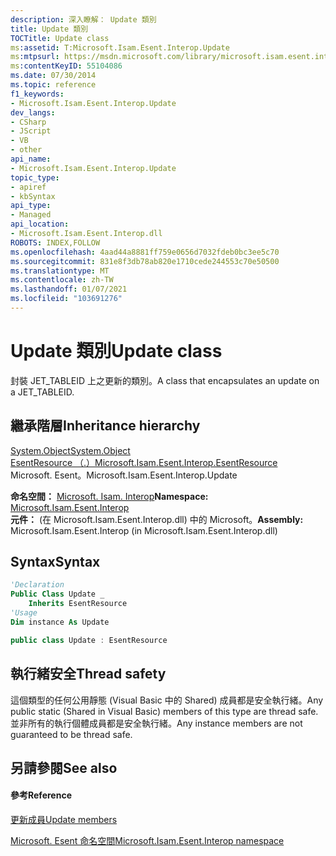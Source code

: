 ```yaml
---
description: 深入瞭解： Update 類別
title: Update 類別
TOCTitle: Update class
ms:assetid: T:Microsoft.Isam.Esent.Interop.Update
ms:mtpsurl: https://msdn.microsoft.com/library/microsoft.isam.esent.interop.update(v=EXCHG.10)
ms:contentKeyID: 55104086
ms.date: 07/30/2014
ms.topic: reference
f1_keywords:
- Microsoft.Isam.Esent.Interop.Update
dev_langs:
- CSharp
- JScript
- VB
- other
api_name:
- Microsoft.Isam.Esent.Interop.Update
topic_type:
- apiref
- kbSyntax
api_type:
- Managed
api_location:
- Microsoft.Isam.Esent.Interop.dll
ROBOTS: INDEX,FOLLOW
ms.openlocfilehash: 4aad44a8881ff759e0656d7032fdeb0bc3ee5c70
ms.sourcegitcommit: 831e8f3db78ab820e1710cede244553c70e50500
ms.translationtype: MT
ms.contentlocale: zh-TW
ms.lasthandoff: 01/07/2021
ms.locfileid: "103691276"
---
```

# <a name="update-class"></a><span data-ttu-id="01b7e-103">Update 類別</span><span class="sxs-lookup"><span data-stu-id="01b7e-103">Update class</span></span>

<span data-ttu-id="01b7e-104">封裝 JET_TABLEID 上之更新的類別。</span><span class="sxs-lookup"><span data-stu-id="01b7e-104">A class that encapsulates an update on a JET_TABLEID.</span></span>

## <a name="inheritance-hierarchy"></a><span data-ttu-id="01b7e-105">繼承階層</span><span class="sxs-lookup"><span data-stu-id="01b7e-105">Inheritance hierarchy</span></span>

[<span data-ttu-id="01b7e-106">System.Object</span><span class="sxs-lookup"><span data-stu-id="01b7e-106">System.Object</span></span>](/dotnet/api/system.object)  
  [<span data-ttu-id="01b7e-107">EsentResource （.）</span><span class="sxs-lookup"><span data-stu-id="01b7e-107">Microsoft.Isam.Esent.Interop.EsentResource</span></span>](./esentresource-class.md)  
    <span data-ttu-id="01b7e-108">Microsoft. Esent。</span><span class="sxs-lookup"><span data-stu-id="01b7e-108">Microsoft.Isam.Esent.Interop.Update</span></span>  

<span data-ttu-id="01b7e-109">**命名空間：**  [Microsoft. Isam. Interop](./microsoft.isam.esent.interop-namespace.md)</span><span class="sxs-lookup"><span data-stu-id="01b7e-109">**Namespace:**  [Microsoft.Isam.Esent.Interop](./microsoft.isam.esent.interop-namespace.md)</span></span>  
<span data-ttu-id="01b7e-110">**元件：**  (在 Microsoft.Isam.Esent.Interop.dll) 中的 Microsoft。</span><span class="sxs-lookup"><span data-stu-id="01b7e-110">**Assembly:**  Microsoft.Isam.Esent.Interop (in Microsoft.Isam.Esent.Interop.dll)</span></span>

## <a name="syntax"></a><span data-ttu-id="01b7e-111">Syntax</span><span class="sxs-lookup"><span data-stu-id="01b7e-111">Syntax</span></span>

``` vb
'Declaration
Public Class Update _
    Inherits EsentResource
'Usage
Dim instance As Update
```

``` csharp
public class Update : EsentResource
```

## <a name="thread-safety"></a><span data-ttu-id="01b7e-112">執行緒安全</span><span class="sxs-lookup"><span data-stu-id="01b7e-112">Thread safety</span></span>

<span data-ttu-id="01b7e-113">這個類型的任何公用靜態 (Visual Basic 中的 Shared) 成員都是安全執行緒。</span><span class="sxs-lookup"><span data-stu-id="01b7e-113">Any public static (Shared in Visual Basic) members of this type are thread safe.</span></span> <span data-ttu-id="01b7e-114">並非所有的執行個體成員都是安全執行緒。</span><span class="sxs-lookup"><span data-stu-id="01b7e-114">Any instance members are not guaranteed to be thread safe.</span></span>

## <a name="see-also"></a><span data-ttu-id="01b7e-115">另請參閱</span><span class="sxs-lookup"><span data-stu-id="01b7e-115">See also</span></span>

#### <a name="reference"></a><span data-ttu-id="01b7e-116">參考</span><span class="sxs-lookup"><span data-stu-id="01b7e-116">Reference</span></span>

[<span data-ttu-id="01b7e-117">更新成員</span><span class="sxs-lookup"><span data-stu-id="01b7e-117">Update members</span></span>](./update-members.md)

[<span data-ttu-id="01b7e-118">Microsoft. Esent 命名空間</span><span class="sxs-lookup"><span data-stu-id="01b7e-118">Microsoft.Isam.Esent.Interop namespace</span></span>](./microsoft.isam.esent.interop-namespace.md)
